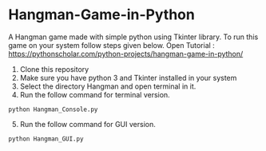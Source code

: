 # Hangman-Game-in-Python

A Hangman game made with simple  python using Tkinter library.
To run this game on your system follow steps given below.
Open Tutorial :  https://pythonscholar.com/python-projects/hangman-game-in-python/
1. Clone this repository
2. Make sure you have python 3 and Tkinter installed in your system
3. Select the directory Hangman and open terminal in it.
4. Run the follow command for terminal version.
```shell
python Hangman_Console.py
```
5. Run the follow command for GUI version.
```shell
python Hangman_GUI.py
```
